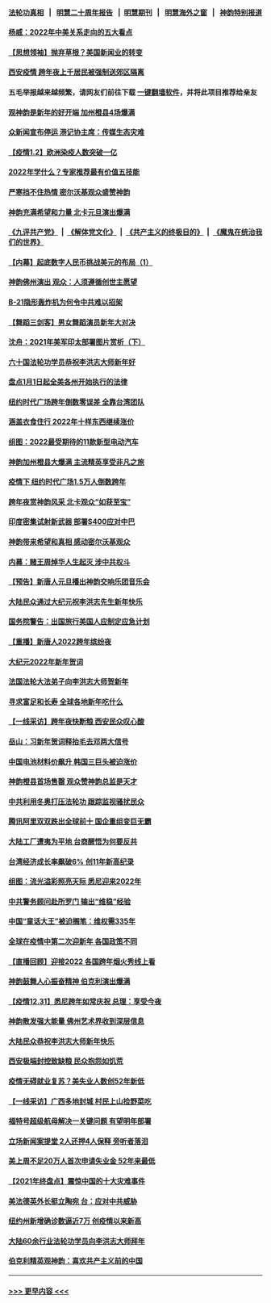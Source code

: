 #### [法轮功真相](https://github.com/gfw-breaker/truth/blob/master/README.md?t=0) &nbsp;&nbsp;|&nbsp;&nbsp; [明慧二十周年报告](https://github.com/gfw-breaker/mh-reports/blob/master/README.md?t=0) &nbsp;&nbsp;|&nbsp;&nbsp;[明慧期刊](https://github.com/gfw-breaker/mh-qikan) &nbsp;&nbsp;|&nbsp;&nbsp; [明慧海外之窗](https://github.com/gfw-breaker/mh-news/blob/master/README.md?t=0) &nbsp;&nbsp;|&nbsp;&nbsp; [神韵特别报道](https://github.com/gfw-breaker/mh-news/blob/master/shenyun.md?t=0)
#### [杨威：2022年中美关系走向的五大看点](../pages/nf4514/n13477375.md?t=01031250) 
#### [【思想领袖】抛弃草根？美国新闻业的转变](../pages/nf4514/n13437425.md?t=01031250) 
#### [西安疫情 跨年夜上千居民被强制送郊区隔离](../pages/nf4514/n13477327.md?t=01031250) 
#### 五毛举报越来越频繁，请网友们前往下载 [一键翻墙软件](https://github.com/gfw-breaker/ssr-accounts)，并将此项目推荐给亲友
#### [观神韵是新年的好开端 加州橙县4场爆满](../pages/nf4514/n13476850.md?t=01031250) 
#### [众新闻宣布停运 港记协主席：传媒生态灾难](../pages/nf4514/n13477179.md?t=01031250) 
#### [【疫情1.2】欧洲染疫人数突破一亿](../pages/nf4514/n13476619.md?t=01031250) 
#### [2022年学什么？专家推荐最有价值五技能](../pages/nf4514/n13452432.md?t=01031250) 
#### [严寒挡不住热情 密尔沃基观众盛赞神韵](../pages/nf4514/n13476901.md?t=01031250) 
#### [神韵充满希望和力量 北卡元旦演出爆满](../pages/nf4514/n13476085.md?t=01031250) 
#### [《九评共产党》](https://github.com/begood0513/9ping.md/blob/master/README.md) &nbsp;|&nbsp; [《解体党文化》](../../../../jtdwh.md/blob/master/README.md)  &nbsp;|&nbsp; [《共产主义的终极目的》](../../../../gczydzjmd.md/blob/master/README.md) &nbsp;|&nbsp; [《魔鬼在统治我们的世界》](../../../../mgztzwmdsj.md/blob/master/README.md) 
#### [【内幕】起底数字人民币挑战美元的布局（1）](../pages/nf4514/n13440376.md?t=01031250) 
#### [神韵佛州演出 观众：人须遵循创世主愿望](../pages/nf4514/n13475767.md?t=01031250) 
#### [B-21隐形轰炸机为何令中共难以招架](../pages/nf4514/n13465149.md?t=01031250) 
#### [【舞蹈三剑客】男女舞蹈演员新年大对决](../pages/nf4514/n13475260.md?t=01031250) 
#### [沈舟：2021年美军印太部署图片赏析（下）](../pages/nf4514/n13473009.md?t=01031250) 
#### [六十国法轮功学员恭祝李洪志大师新年好](../pages/nf4514/n13451334.md?t=01031250) 
#### [盘点1月1日起全美各州开始执行的法律](../pages/nf4514/n13475169.md?t=01031250) 
#### [纽约时代广场跨年倒数零误差 全靠台湾团队](../pages/nf4514/n13473785.md?t=01031250) 
#### [涵盖衣食住行 2022年十样东西继续涨价](../pages/nf4514/n13475165.md?t=01031250) 
#### [组图：2022最受期待的11款新型电动汽车](../pages/nf4514/n13474984.md?t=01031250) 
#### [神韵加州橙县大爆满 主流精英享受非凡之旅](../pages/nf4514/n13474247.md?t=01031250) 
#### [疫情下 纽约时代广场1.5万人倒数跨年](../pages/nf4514/n13473772.md?t=01031250) 
#### [跨年夜赏神韵风采 北卡观众“如获至宝”](../pages/nf4514/n13474194.md?t=01031250) 
#### [印度密集试射新武器 部署S400应对中巴](../pages/nf4514/n13473959.md?t=01031250) 
#### [神韵带来希望和真相 感动密尔沃基观众](../pages/nf4514/n13474326.md?t=01031250) 
#### [内幕：赌王周焯华人生起灭 涉中共权斗](../pages/nf4514/n13473867.md?t=01031250) 
#### [【预告】新唐人元旦播出神韵交响乐团音乐会](../pages/nf4514/n13439768.md?t=01031250) 
#### [大陆民众通过大纪元祝李洪志先生新年快乐](../pages/nf4514/n13473554.md?t=01031250) 
#### [国务院警告：出国旅行美国人应制定应急计划](../pages/nf4514/n13473234.md?t=01031250) 
#### [【重播】新唐人2022跨年缤纷夜](../pages/nf4514/n13461017.md?t=01031250) 
#### [大纪元2022年新年贺词](../pages/nf4514/n13458383.md?t=01031250) 
#### [法国法轮大法弟子向李洪志大师贺新年](../pages/nf4514/n13470891.md?t=01031250) 
#### [寻求富足和长寿 全球各地新年吃什么](../pages/nf4514/n13472858.md?t=01031250) 
#### [【一线采访】跨年夜快断粮 西安民众叹心酸](../pages/nf4514/n13471692.md?t=01031250) 
#### [岳山：习新年贺词释抬毛去邓两大信号](../pages/nf4514/n13472533.md?t=01031250) 
#### [中国电池材料价飙升 韩国三巨头被迫涨价](../pages/nf4514/n13472964.md?t=01031250) 
#### [神韵橙县首场售罄 观众赞神韵总监是天才](../pages/nf4514/n13471805.md?t=01031250) 
#### [中共利用冬奥打压法轮功 跟踪监视骚扰民众](../pages/nf4514/n13470868.md?t=01031250) 
#### [腾讯阿里双双跌出全球前十 国企重组变巨无霸](../pages/nf4514/n13472929.md?t=01031250) 
#### [大陆工厂遭夷为平地 台商醒悟为何要反共](../pages/nf4514/n13472493.md?t=01031250) 
#### [台湾经济成长率飙破6% 创11年新高纪录](../pages/nf4514/n13471764.md?t=01031250) 
#### [组图：流光溢彩照亮天际 悉尼迎来2022年](../pages/nf4514/n13471783.md?t=01031250) 
#### [中共警务顾问赴所罗门 输出“维稳”经验](../pages/nf4514/n13472863.md?t=01031250) 
#### [中国“童话大王”被迫搁笔：维权需335年](../pages/nf4514/n13472655.md?t=01031250) 
#### [全球在疫情中第二次迎新年 各国政策不同](../pages/nf4514/n13471946.md?t=01031250) 
#### [【直播回顾】迎接2022 各国跨年烟火秀线上看](../pages/nf4514/n13468093.md?t=01031250) 
#### [神韵鼓舞人心振奋精神 伯克利演出爆满](../pages/nf4514/n13471506.md?t=01031250) 
#### [【疫情12.31】悉尼跨年如常庆祝 总理：享受今夜](../pages/nf4514/n13471600.md?t=01031250) 
#### [神韵散发强大能量 佛州艺术界收到深层信息](../pages/nf4514/n13471596.md?t=01031250) 
#### [大陆民众恭祝李洪志大师新年快乐](../pages/nf4514/n13471079.md?t=01031250) 
#### [西安极端封控致缺粮 民众抱怨如饥荒](../pages/nf4514/n13470974.md?t=01031250) 
#### [疫情无碍就业复苏？美失业人数创52年新低](../pages/nf4514/n13470773.md?t=01031250) 
#### [【一线采访】广西多地封城 村民上山捡野菜吃](../pages/nf4514/n13470745.md?t=01031250) 
#### [福特号超级航母解决一关键问题 有望明年部署](../pages/nf4514/n13470656.md?t=01031250) 
#### [立场新闻案提堂 2人还押4人保释 旁听者落泪](../pages/nf4514/n13470268.md?t=01031250) 
#### [美上周不足20万人首次申请失业金 52年来最低](../pages/nf4514/n13470105.md?t=01031250) 
#### [【2021年终盘点】震惊中国的十大灾难事件](../pages/nf4514/n13460977.md?t=01031250) 
#### [美法德英外长挺立陶宛 台：应对中共威胁](../pages/nf4514/n13468816.md?t=01031250) 
#### [纽约州新增确诊数逼近7万 创疫情以来新高](../pages/nf4514/n13468291.md?t=01031250) 
#### [大陆60余行业法轮功学员向李洪志大师拜年](../pages/nf4514/n13466676.md?t=01031250) 
#### [伯克利精英观神韵：喜欢共产主义前的中国](../pages/nf4514/n13469166.md?t=01031250) 

----
#### [ >>> 更早内容 <<< ](../indexes/nf4514-earlier.md)
